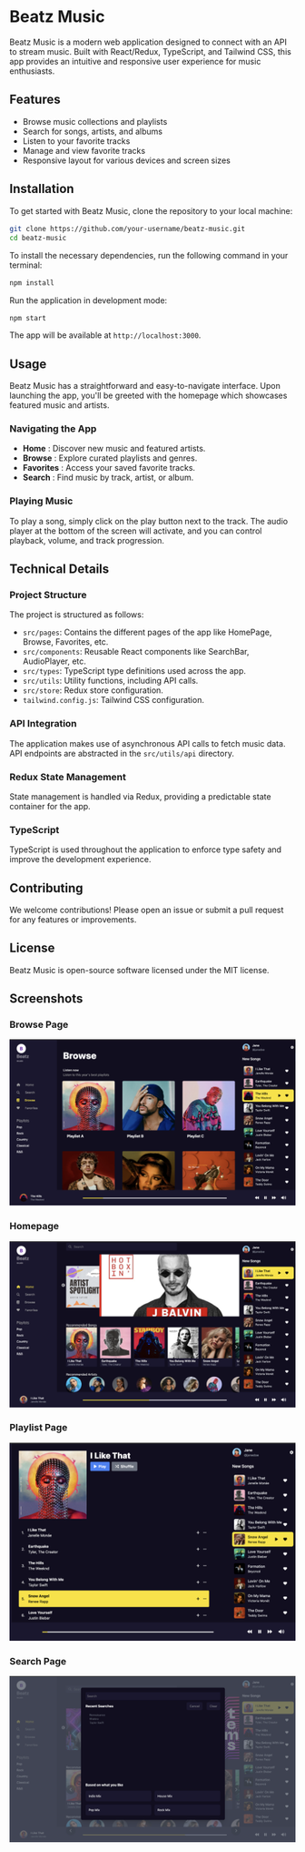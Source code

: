 # Beatz Music

Beatz Music is a modern web application designed to connect with an API to stream music. Built with React/Redux, TypeScript, and Tailwind CSS, this app provides an intuitive and responsive user experience for music enthusiasts.

## Features

- Browse music collections and playlists
- Search for songs, artists, and albums
- Listen to your favorite tracks
- Manage and view favorite tracks
- Responsive layout for various devices and screen sizes

## Installation

To get started with Beatz Music, clone the repository to your local machine:

```bash
git clone https://github.com/your-username/beatz-music.git
cd beatz-music
```

To install the necessary dependencies, run the following command in your terminal:

```bash
npm install
```

Run the application in development mode:

```
npm start
```

The app will be available at `http://localhost:3000`.

## Usage

Beatz Music has a straightforward and easy-to-navigate interface. Upon launching the app, you'll be greeted with the homepage which showcases featured music and artists.

### Navigating the App

- **Home** : Discover new music and featured artists.
- **Browse** : Explore curated playlists and genres.
- **Favorites** : Access your saved favorite tracks.
- **Search** : Find music by track, artist, or album.

### Playing Music

To play a song, simply click on the play button next to the track. The audio player at the bottom of the screen will activate, and you can control playback, volume, and track progression.

## Technical Details

### Project Structure

The project is structured as follows:

- `src/pages`: Contains the different pages of the app like HomePage, Browse, Favorites, etc.
- `src/components`: Reusable React components like SearchBar, AudioPlayer, etc.
- `src/types`: TypeScript type definitions used across the app.
- `src/utils`: Utility functions, including API calls.
- `src/store`: Redux store configuration.
- `tailwind.config.js`: Tailwind CSS configuration.

### API Integration

The application makes use of asynchronous API calls to fetch music data. API endpoints are abstracted in the `src/utils/api` directory.

### Redux State Management

State management is handled via Redux, providing a predictable state container for the app.

### TypeScript

TypeScript is used throughout the application to enforce type safety and improve the development experience.

## Contributing

We welcome contributions! Please open an issue or submit a pull request for any features or improvements.

## License

Beatz Music is open-source software licensed under the MIT license.

## Screenshots

### Browse Page

![Browse Page](public/screenshots/browse.png)

### Homepage

![Homepage](/public/screenshots/homepage.png)

### Playlist Page

![Playlist Page](/public/screenshots/playlist.png)

### Search Page

![Search Page](/public/screenshots/search.png)
